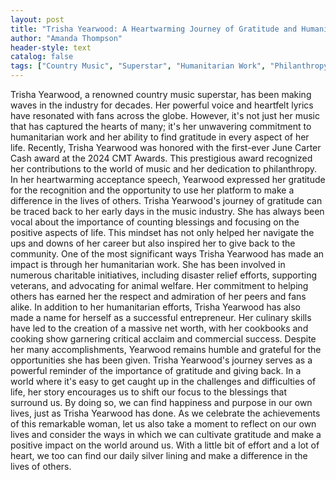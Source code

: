 ```yaml
---
layout: post
title: "Trisha Yearwood: A Heartwarming Journey of Gratitude and Humanitarian Work"
author: "Amanda Thompson"
header-style: text
catalog: false
tags: ["Country Music", "Superstar", "Humanitarian Work", "Philanthropy", "Gratitude"]
---
```


Trisha Yearwood, a renowned country music superstar, has been making waves in the industry for decades. Her powerful voice and heartfelt lyrics have resonated with fans across the globe. However, it's not just her music that has captured the hearts of many; it's her unwavering commitment to humanitarian work and her ability to find gratitude in every aspect of her life. Recently, Trisha Yearwood was honored with the first-ever June Carter Cash award at the 2024 CMT Awards. This prestigious award recognized her contributions to the world of music and her dedication to philanthropy. In her heartwarming acceptance speech, Yearwood expressed her gratitude for the recognition and the opportunity to use her platform to make a difference in the lives of others. Trisha Yearwood's journey of gratitude can be traced back to her early days in the music industry. She has always been vocal about the importance of counting blessings and focusing on the positive aspects of life. This mindset has not only helped her navigate the ups and downs of her career but also inspired her to give back to the community. One of the most significant ways Trisha Yearwood has made an impact is through her humanitarian work. She has been involved in numerous charitable initiatives, including disaster relief efforts, supporting veterans, and advocating for animal welfare. Her commitment to helping others has earned her the respect and admiration of her peers and fans alike. In addition to her humanitarian efforts, Trisha Yearwood has also made a name for herself as a successful entrepreneur. Her culinary skills have led to the creation of a massive net worth, with her cookbooks and cooking show garnering critical acclaim and commercial success. Despite her many accomplishments, Yearwood remains humble and grateful for the opportunities she has been given. Trisha Yearwood's journey serves as a powerful reminder of the importance of gratitude and giving back. In a world where it's easy to get caught up in the challenges and difficulties of life, her story encourages us to shift our focus to the blessings that surround us. By doing so, we can find happiness and purpose in our own lives, just as Trisha Yearwood has done. As we celebrate the achievements of this remarkable woman, let us also take a moment to reflect on our own lives and consider the ways in which we can cultivate gratitude and make a positive impact on the world around us. With a little bit of effort and a lot of heart, we too can find our daily silver lining and make a difference in the lives of others.